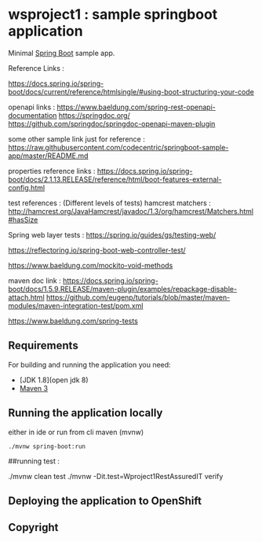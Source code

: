 #  wsproject1 : sample springboot application
Minimal [Spring Boot](http://projects.spring.io/spring-boot/) sample app.

Reference Links :
 
 https://docs.spring.io/spring-boot/docs/current/reference/htmlsingle/#using-boot-structuring-your-code
 
 openapi links : 
 https://www.baeldung.com/spring-rest-openapi-documentation
 https://springdoc.org/
 https://github.com/springdoc/springdoc-openapi-maven-plugin
 
 some other sample link just for reference : 
     https://raw.githubusercontent.com/codecentric/springboot-sample-app/master/README.md
     
  properties reference links : 
  https://docs.spring.io/spring-boot/docs/2.1.13.RELEASE/reference/html/boot-features-external-config.html
  
  test references : (Different levels of tests)
  hamcrest matchers : 
  http://hamcrest.org/JavaHamcrest/javadoc/1.3/org/hamcrest/Matchers.html#hasSize
  
  Spring web layer tests : 
  https://spring.io/guides/gs/testing-web/
  
  https://reflectoring.io/spring-boot-web-controller-test/
  
  https://www.baeldung.com/mockito-void-methods
   
  maven doc link : 
  https://docs.spring.io/spring-boot/docs/1.5.9.RELEASE/maven-plugin/examples/repackage-disable-attach.html
  https://github.com/eugenp/tutorials/blob/master/maven-modules/maven-integration-test/pom.xml
  
  https://www.baeldung.com/spring-tests
  
## Requirements

For building and running the application you need:

- [JDK 1.8](open jdk 8)
- [Maven 3](https://maven.apache.org)

## Running the application locally

either in ide or run from cli maven (mvnw)
```shell
./mvnw spring-boot:run
```

##running test : 

./mvnw clean test
./mvnw  -Dit.test=Wproject1RestAssuredIT verify

## Deploying the application to OpenShift


## Copyright

